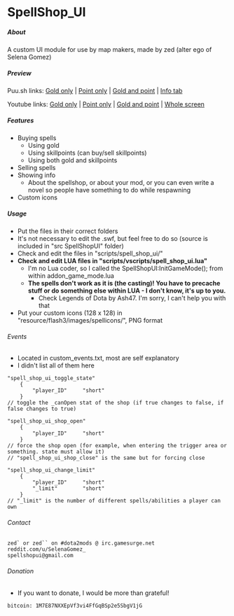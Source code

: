 # SpellShop_UI


##### About

A custom UI module for use by map makers, made by zed (alter ego of Selena Gomez)

##### Preview

Puu.sh links:
[Gold only](http://puu.sh/b4Owf/ffdf09b850.webm) | [Point only](http://puu.sh/b4Oyt/2e6ec6afd6.webm) | [Gold and point](http://puu.sh/b4OB0/f3a605cbdc.webm) | [Info tab](http://puu.sh/b2yJ1/950b2d3373.webm)

Youtube links:
[Gold only](https://www.youtube.com/watch?v=tld-9yvX1Dw) | [Point only](https://www.youtube.com/watch?v=FaF-DQgH-HQ&feature=youtu.be) | [Gold and point](https://www.youtube.com/watch?v=PxLzGXmJwzM&feature=youtu.be) | [Whole screen](https://www.youtube.com/watch?v=pRbrS7qmtoQ)

##### Features

* Buying spells
  * Using gold
  * Using skillpoints (can buy/sell skillpoints)
  * Using both gold and skillpoints
* Selling spells
* Showing info
  * About the spellshop, or about your mod, or you can even write a novel so people have something to do while respawning
* Custom icons

##### Usage

* Put the files in their correct folders
* It's not necessary to edit the .swf, but feel free to do so (source is included in "src SpellShopUI" folder)
* Check and edit the files in "scripts/spell_shop_ui/"
* **Check and edit LUA files in "scripts/vscripts/spell_shop_ui.lua"**
  * I'm no Lua coder, so I called the SpellShopUI:InitGameMode(); from within addon_game_mode.lua
  * **The spells don't work as it is (the casting)! You have to precache stuff or do something else within LUA - I don't know, it's up to you.**
    * Check Legends of Dota by Ash47. I'm sorry, I can't help you with that
* Put your custom icons (128 x 128) in "resource/flash3/images/spellicons/", PNG format

###### Events

* Located in custom_events.txt, most are self explanatory
* I didn't list all of them here

```
"spell_shop_ui_toggle_state"
	{
		"player_ID"		"short"
	}
// toggle the _canOpen stat of the shop (if true changes to false, if false changes to true)

"spell_shop_ui_shop_open"
	{
		"player_ID"		"short"
	}
// force the shop open (for example, when entering the trigger area or something. state must allow it)
// "spell_shop_ui_shop_close" is the same but for forcing close

"spell_shop_ui_change_limit"
	{
		"player_ID"		"short"
		"_limit"		"short"
	}
// "_limit" is the number of different spells/abilities a player can own
```

###### Contact

```
zed` or zed`` on #dota2mods @ irc.gamesurge.net
reddit.com/u/SelenaGomez_
spellshopui@gmail.com
```

###### Donation

* If you want to donate, I would be more than grateful! 
```
bitcoin: 1M7E87NXXEpVf3vi4FfGqBSp2e5SbgV1jG
```
